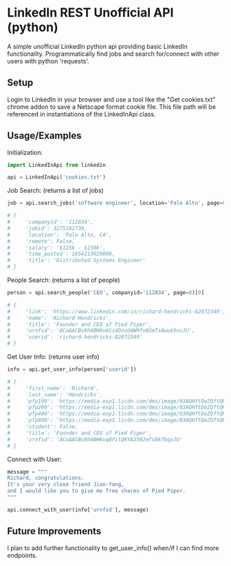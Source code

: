 
# LinkedIn REST Unofficial API (python)

A simple unofficial LinkedIn python api providing basic LinkedIn functionality.
Programmatically find jobs and search for/connect with other users with python 'requests'.


## Setup

Login to LinkedIn in your browser and use a tool like the "Get cookies.txt" chrome addon to save a Netscape format cookie file. 
This file path will be referenced in instantiations of the LinkedInApi class.


## Usage/Examples

Initialization:
```python
import LinkedInApi from linkedin

api = LinkedInApi('cookies.txt')
```
Job Search: (returns a list of jobs)
```python
job = api.search_jobs('software engineer', location='Palo Alto', page=0)[0]

# {
#     'companyid': '112834',
#     'jobid': 3275182739,
#     'location': 'Palo Alto, CA',
#     'remote': False,
#     'salary': '$125k - $150k',
#     'time_posted': 1654113929000,
#     'title': 'Distributed Systems Engineer'
# }
```
People Search: (returns a list of people)
```python
person = api.search_people('CEO', companyid='112834', page=0)[0]

# {
#     'link': 'https://www.linkedin.com/in/richard-hendricks-82872349',
#     'name': 'Richard Hendricks',
#     'title': 'Founder and CEO of Pied Piper',
#     'urnfsd': 'ACoAACBs9h4BHKvASi4DnsU4W9fn02mTs8wuk5nvJU',
#     'userid': 'richard-hendricks-82872349'
# }
```
Get User Info: (returns user info)
```python
info = api.get_user_info(person['userid'])

# {
#     'first_name': 'Richard',
#     'last_name': 'Hendricks',
#     'pfp100': 'https://media-exp1.licdn.com/dms/image/03AQHftDeZQftQHftMe/profile-displayphoto-shrink_100_100/0/1898320000009?e=144571200&v=beta&t=vF1EaA8FMkT_RTrIA-q_B7RZ-svj6Hgux0FbA',
#     'pfp200': 'https://media-exp1.licdn.com/dms/image/03AQHftDeZQftQHftMe/profile-displayphoto-shrink_200_200/0/1898320000009?e=144571200&v=beta&t=Jix-vbQlA8FMkT_RTrIA8QkA8FMkT_RTrIAuM',
#     'pfp400': 'https://media-exp1.licdn.com/dms/image/03AQHftDeZQftQHftMe/profile-displayphoto-shrink_400_400/0/1898320000009?e=144571200&v=beta&t=gR5SLOPyoc-j6Hgux0diiizHQPTjBm5xuwss6',
#     'pfp800': 'https://media-exp1.licdn.com/dms/image/03AQHftDeZQftQHftMe/profile-displayphoto-shrink_800_800/0/1898320000009?e=144571200&v=beta&t=FVxBXGaUkQKjBm5Pyoc-j6HguxeImMY89vKf0',
#     'student': False,
#     'title': 'Founder and CEO of Pied Piper',
#     'urnfsd': 'ACoAACBs9h4BHKvqBYilQKYA2502mTs8kfbqvJU'
# }
```
Connect with User:
```python
message = """
Richard, congratulations. 
It's your very close friend Jian-Yang, 
and I would like you to give me free shares of Pied Piper.
"""

api.connect_with_user(info['urnfsd'], message)
```



## Future Improvements

I plan to add further functionality to get_user_info() when/if I can find more endpoints.


